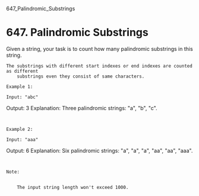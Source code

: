 647_Palindromic_Substrings
# 647. Palindromic Substrings

Given a string, your task is to count how many palindromic substrings in this string.

    The substrings with different start indexes or end indexes are counted as different
        substrings even they consist of same characters.

    Example 1:

    Input: "abc"
Output: 3
Explanation: Three palindromic strings: "a", "b", "c".

     

    Example 2:

    Input: "aaa"
Output: 6
Explanation: Six palindromic strings: "a", "a", "a", "aa", "aa", "aaa".

     

    Note:

    
        The input string length won't exceed 1000.